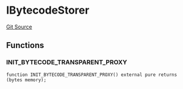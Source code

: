 # IBytecodeStorer
[Git Source](https://github.com/agglayer/agglayer-contracts/blob/856b421eef55a77f98f6fed45beb5ed8e3023c16/contracts/interfaces/IBytecodeStorer.sol)


## Functions
### INIT_BYTECODE_TRANSPARENT_PROXY


```solidity
function INIT_BYTECODE_TRANSPARENT_PROXY() external pure returns (bytes memory);
```

